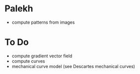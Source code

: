 # Palekh

* compute patterns from images

# To Do
* compute gradient vector field
* compute curves
* mechanical curve model (see Descartes mechanical curves)
